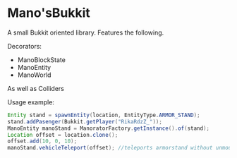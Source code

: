 # Mano'sBukkit
A small Bukkit oriented library. Features the following.

Decorators:
- ManoBlockState
- ManoEntity
- ManoWorld

As well as Colliders

Usage example:
````java
Entity stand = spawnEntity(location, EntityType.ARMOR_STAND);
stand.addPasenger(Bukkit.getPlayer("RikaRdzZ_"));
ManoEntity manoStand = ManoratorFactory.getInstance().of(stand);
Location offset = location.clone();
offset.add(10, 0, 10);
manoStand.vehicleTeleport(offset); //teleports armorstand without unmounting passengers and passengers of passengers
````
